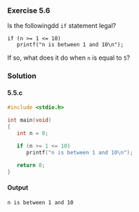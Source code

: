 ### Exercise 5.6
Is the followingdd `if` statement legal?
```
if (n >= 1 <= 10)
   printf("n is between 1 and 10\n");
```
If so, what does it do when `n` is equal to `5`?
### Solution

#### 5.5.c
```c
#include <stdio.h>

int main(void)
{
   int n = 0;

   if (n >= 1 <= 10)
      printf("n is between 1 and 10\n");

   return 0;
}
```
#### Output
```
n is between 1 and 10
```
